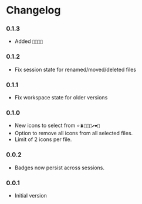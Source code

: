 # Changelog

### 0.1.3
- Added `🚩🎨💬👀`

### 0.1.2
- Fix session state for renamed/moved/deleted files

### 0.1.1
- Fix workspace state for older versions

### 0.1.0

- New icons to select from `⭐🪲🚀🔨🔥✔️❤️🤯`
- Option to remove all icons from all selected files.
- Limit of 2 icons per file.

### 0.0.2

- Badges now persist across sessions.

### 0.0.1

- Initial version